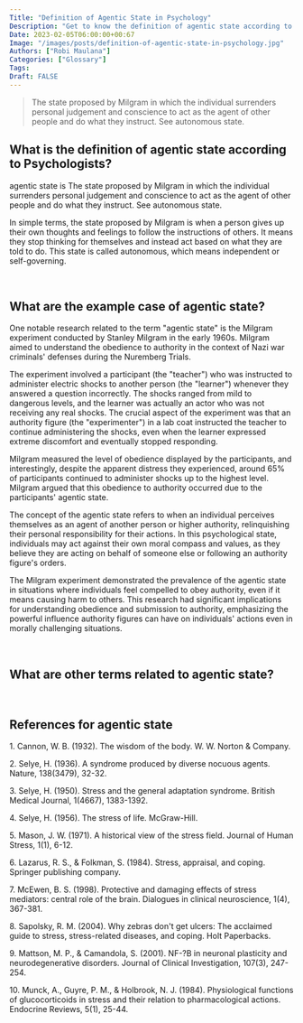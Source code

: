 ```yaml
---
Title: "Definition of Agentic State in Psychology"
Description: "Get to know the definition of agentic state according to psychologists."
Date: 2023-02-05T06:00:00+00:67
Image: "/images/posts/definition-of-agentic-state-in-psychology.jpg"
Authors: ["Robi Maulana"]
Categories: ["Glossary"]
Tags: 
Draft: FALSE
---
```





> The state proposed by Milgram in which the individual surrenders personal judgement and conscience to act as the agent of other people and do what they instruct. See autonomous state.

## What is the definition of agentic state according to Psychologists?

agentic state is The state proposed by Milgram in which the individual surrenders personal judgement and conscience to act as the agent of other people and do what they instruct. See autonomous state.

In simple terms, the state proposed by Milgram is when a person gives up their own thoughts and feelings to follow the instructions of others. It means they stop thinking for themselves and instead act based on what they are told to do. This state is called autonomous, which means independent or self-governing.

 

## What are the example case of agentic state?

One notable research related to the term "agentic state" is the Milgram experiment conducted by Stanley Milgram in the early 1960s. Milgram aimed to understand the obedience to authority in the context of Nazi war criminals' defenses during the Nuremberg Trials.

The experiment involved a participant (the "teacher") who was instructed to administer electric shocks to another person (the "learner") whenever they answered a question incorrectly. The shocks ranged from mild to dangerous levels, and the learner was actually an actor who was not receiving any real shocks. The crucial aspect of the experiment was that an authority figure (the "experimenter") in a lab coat instructed the teacher to continue administering the shocks, even when the learner expressed extreme discomfort and eventually stopped responding.

Milgram measured the level of obedience displayed by the participants, and interestingly, despite the apparent distress they experienced, around 65% of participants continued to administer shocks up to the highest level. Milgram argued that this obedience to authority occurred due to the participants' agentic state.

The concept of the agentic state refers to when an individual perceives themselves as an agent of another person or higher authority, relinquishing their personal responsibility for their actions. In this psychological state, individuals may act against their own moral compass and values, as they believe they are acting on behalf of someone else or following an authority figure's orders.

The Milgram experiment demonstrated the prevalence of the agentic state in situations where individuals feel compelled to obey authority, even if it means causing harm to others. This research had significant implications for understanding obedience and submission to authority, emphasizing the powerful influence authority figures can have on individuals' actions even in morally challenging situations.

 

## What are other terms related to agentic state?

 

## References for agentic state

1\. Cannon, W. B. (1932). The wisdom of the body. W. W. Norton & Company.

2\. Selye, H. (1936). A syndrome produced by diverse nocuous agents. Nature, 138(3479), 32-32.

3\. Selye, H. (1950). Stress and the general adaptation syndrome. British Medical Journal, 1(4667), 1383-1392.

4\. Selye, H. (1956). The stress of life. McGraw-Hill.

5\. Mason, J. W. (1971). A historical view of the stress field. Journal of Human Stress, 1(1), 6-12.

6\. Lazarus, R. S., & Folkman, S. (1984). Stress, appraisal, and coping. Springer publishing company.

7\. McEwen, B. S. (1998). Protective and damaging effects of stress mediators: central role of the brain. Dialogues in clinical neuroscience, 1(4), 367-381.

8\. Sapolsky, R. M. (2004). Why zebras don't get ulcers: The acclaimed guide to stress, stress-related diseases, and coping. Holt Paperbacks.

9\. Mattson, M. P., & Camandola, S. (2001). NF-?B in neuronal plasticity and neurodegenerative disorders. Journal of Clinical Investigation, 107(3), 247-254.

10\. Munck, A., Guyre, P. M., & Holbrook, N. J. (1984). Physiological functions of glucocorticoids in stress and their relation to pharmacological actions. Endocrine Reviews, 5(1), 25-44.
